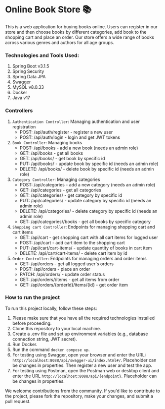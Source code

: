  # Online Book Store 📚

This is a web application for buying books online. Users can register in our store and then
choose books by different categories, add book to the shopping cart and place an order.
Our store offers a wide range of books across various genres and authors for all age groups.

### Technologies and Tools Used:
1. Spring Boot v3.1.5
2. Spring Security
3. Spring Data JPA
4. Swagger
5. MySQL v8.0.33
6. Docker
7. Java v17

### Controllers

1. `Authentication Controller`: Managing authentication and user registration
    - POST: /api/auth/register - register a new user
    - POST: /api/auth/login -  login and get JWT tokens
2. `Book Controller`: Managing books
    - POST: /api/books - add a new book (needs an admin role)
    - GET: /api/books - get all books
    - GET: /api/books/<id> - get book by specific id
    - PUT: /api/books/<id> - update book by specific id (needs an admin role)
    - DELETE: /api/books/<id> - delete book by specific id (needs an admin role)
3. `Category Controller`: Managing categories 
    - POST: /api/categories - add a new category (needs an admin role)
    - GET: /api/categories - get all categories
    - GET: /api/categories/<id> - get category by specific id
    - PUT: /api/categories/<id> - update category by specific id (needs an admin role)
    - DELETE: /api/categories/<id> - delete category by specific id (needs an admin role)
    - GET: /api/categories/<id>/books - get all books by specific category
4. `Shopping cart Controller`: Endpoints for managing shopping cart and cart items
    - GET: /api/cart - get shopping cart with all cart items for logged user
    - POST: /api/cart - add cart item to the shopping cart
    - PUT: /api/cart/cart-items/<id> - update quantity of books in cart item
    - DELETE: /api/cart/cart-items/<id> - delete cart item by id
5. `Order Controller`: Endpoints for managing orders and order items
    - GET: /api/orders - get all logged user's orders 
    - POST: /api/orders - place an order
    - PATCH: /api/orders/<id> - update order status
    - GET: /api/orders/<id>/items - get all items from order
    - GET: /api/orders/{orderId}/items/{id} - get order item

### How to run the project

To run this project locally, follow these steps:
1. Please make sure that you have all the required technologies installed before proceeding.
2. Clone this repository to your local machine.
3. Create a .env file and set up environment variables (e.g., database connection string, JWT secret).
4. Run Docker.
5. Run the command `docker compose up`.
6. For testing using Swagger, open your browser and enter the URL: `http://localhost:8088/api/swagger-ui/index.html#/`. 
Placeholder can be changes in properties.
Then register a new user and test the app.
7. For testing using Postman, open the Postman web or desktop client and enter the URL `http://localhost:8088/api/{endpoint}`.
   Placeholder can be changes in properties.


We welcome contributions from the community. If you'd like to contribute to the project, please fork the repository,
make your changes, and submit a pull request.


